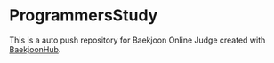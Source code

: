 # ProgrammersStudy
This is a auto push repository for Baekjoon Online Judge created with [BaekjoonHub](https://github.com/BaekjoonHub/BaekjoonHub).
